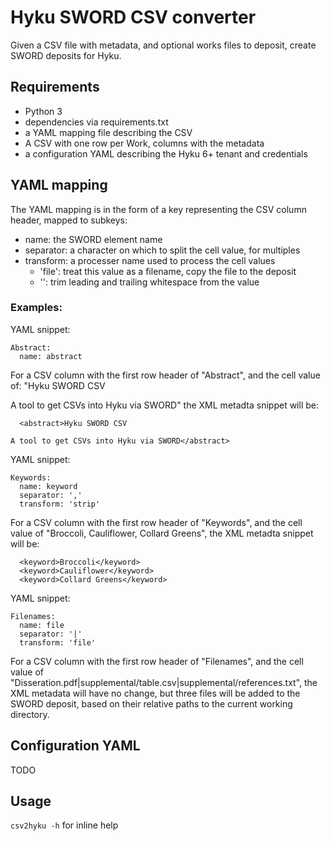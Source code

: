 # Hyku SWORD CSV converter

Given a CSV file with metadata, and optional works files to deposit, create SWORD deposits for Hyku.

## Requirements

* Python 3
* dependencies via requirements.txt
* a YAML mapping file describing the CSV
* A CSV with one row per Work, columns with the metadata
* a configuration YAML describing the Hyku 6+ tenant and credentials

## YAML mapping

The YAML mapping is in the form of a key representing the CSV column header, mapped to subkeys:
* name: the SWORD element name
* separator: a character on which to split the cell value, for multiples
* transform: a processer name used to process the cell values
  * 'file': treat this value as a filename, copy the file to the deposit
  * '': trim leading and trailing whitespace from the value

### Examples:

YAML snippet:
```
Abstract:
  name: abstract
```

For a CSV column with the first row header of "Abstract", and the cell value of:
"Hyku SWORD CSV

A tool to get CSVs into Hyku via SWORD"
the XML metadta snippet will be:
```
  <abstract>Hyku SWORD CSV

A tool to get CSVs into Hyku via SWORD</abstract>
```


YAML snippet:
```
Keywords:
  name: keyword
  separator: ','
  transform: 'strip'
```

For a CSV column with the first row header of "Keywords", and the cell value of "Broccoli, Cauliflower, Collard Greens", the XML metadta snippet will be:
```
  <keyword>Broccoli</keyword>
  <keyword>Cauliflower</keyword>
  <keyword>Collard Greens</keyword>
```

YAML snippet:
```
Filenames:
  name: file
  separator: '|'
  transform: 'file'
```

For a CSV column with the first row header of "Filenames", and the cell value of "Disseration.pdf|supplemental/table.csv|supplemental/references.txt", the XML metadata will have no change, but three files will be added to the SWORD deposit, based on their relative paths to the current working directory.

## Configuration YAML

TODO

## Usage

`csv2hyku -h` for inline help


